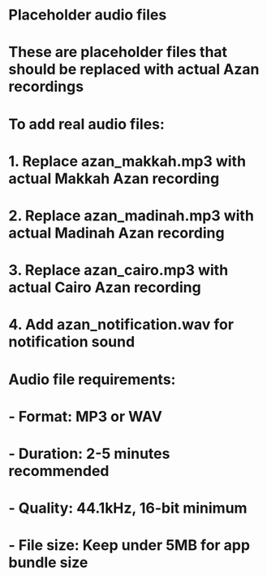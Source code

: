 # Placeholder audio files
# These are placeholder files that should be replaced with actual Azan recordings

# To add real audio files:
# 1. Replace azan_makkah.mp3 with actual Makkah Azan recording
# 2. Replace azan_madinah.mp3 with actual Madinah Azan recording  
# 3. Replace azan_cairo.mp3 with actual Cairo Azan recording
# 4. Add azan_notification.wav for notification sound

# Audio file requirements:
# - Format: MP3 or WAV
# - Duration: 2-5 minutes recommended
# - Quality: 44.1kHz, 16-bit minimum
# - File size: Keep under 5MB for app bundle size
